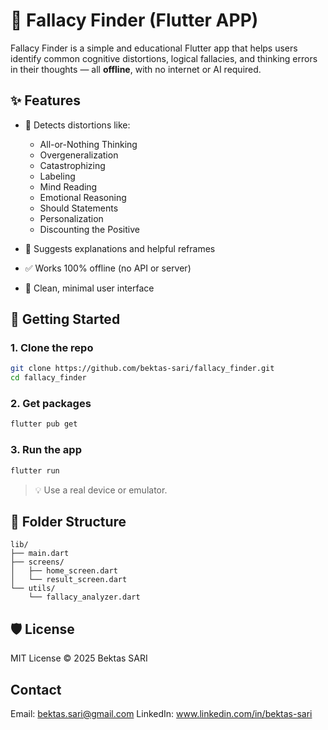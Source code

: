 # 🧠 Fallacy Finder (Flutter APP)

Fallacy Finder is a simple and educational Flutter app that helps users identify common cognitive distortions, logical fallacies, and thinking errors in their thoughts — all **offline**, with no internet or AI required.

## ✨ Features

* 🯩 Detects distortions like:

    * All-or-Nothing Thinking
    * Overgeneralization
    * Catastrophizing
    * Labeling
    * Mind Reading
    * Emotional Reasoning
    * Should Statements
    * Personalization
    * Discounting the Positive

* 📖 Suggests explanations and helpful reframes

* ✅ Works 100% offline (no API or server)

* 🎯 Clean, minimal user interface

## 🚀 Getting Started

### 1. Clone the repo

```bash
git clone https://github.com/bektas-sari/fallacy_finder.git
cd fallacy_finder
```

### 2. Get packages

```bash
flutter pub get
```

### 3. Run the app

```bash
flutter run
```

> 💡 Use a real device or emulator.

## 📁 Folder Structure

```
lib/
├── main.dart
├── screens/
│   ├── home_screen.dart
│   └── result_screen.dart
└── utils/
    └── fallacy_analyzer.dart
```

## 🛡️ License

MIT License © 2025 Bektas SARI

## Contact

Email: bektas.sari@gmail.com
LinkedIn: www.linkedin.com/in/bektas-sari


